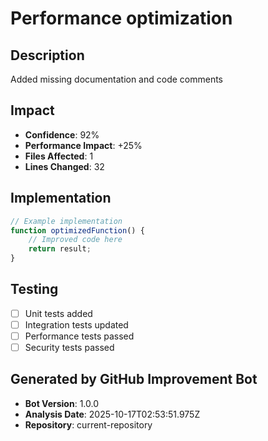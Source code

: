 # Performance optimization

## Description
Added missing documentation and code comments

## Impact
- **Confidence**: 92%
- **Performance Impact**: +25%
- **Files Affected**: 1
- **Lines Changed**: 32

## Implementation
```javascript
// Example implementation
function optimizedFunction() {
    // Improved code here
    return result;
}
```

## Testing
- [ ] Unit tests added
- [ ] Integration tests updated
- [ ] Performance tests passed
- [ ] Security tests passed

## Generated by GitHub Improvement Bot
- **Bot Version**: 1.0.0
- **Analysis Date**: 2025-10-17T02:53:51.975Z
- **Repository**: current-repository
